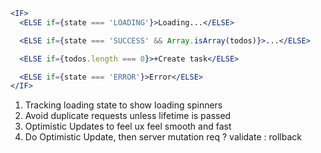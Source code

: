 ```jsx
<IF>
  <ELSE if={state === 'LOADING'}>Loading...</ELSE>

  <ELSE if={state === 'SUCCESS' && Array.isArray(todos)}>...</ELSE>

  <ELSE if={todos.length === 0}>+Create task</ELSE>

  <ELSE if={state === 'ERROR'}>Error</ELSE>
</IF>
```


1. Tracking loading state to show loading spinners
2. Avoid duplicate requests unless lifetime is passed
3. Optimistic Updates to feel ux feel smooth and fast
4. Do Optimistic Update, then server mutation req ? validate : rollback

